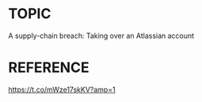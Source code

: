 # TOPIC
A supply-chain breach: Taking over an Atlassian account

# REFERENCE
https://t.co/mWze17skKV?amp=1
